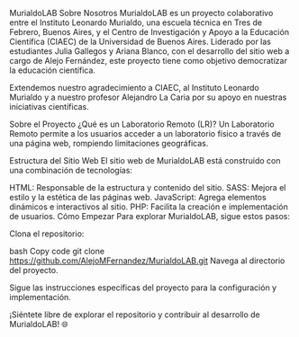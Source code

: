 MurialdoLAB
Sobre Nosotros
MurialdoLAB es un proyecto colaborativo entre el Instituto Leonardo Murialdo, una escuela técnica en Tres de Febrero, Buenos Aires, y el Centro de Investigación y Apoyo a la Educación Científica (CIAEC) de la Universidad de Buenos Aires. Liderado por las estudiantes Julia Gallegos y Ariana Blanco, con el desarrollo del sitio web a cargo de Alejo Fernández, este proyecto tiene como objetivo democratizar la educación científica.

Extendemos nuestro agradecimiento a CIAEC, al Instituto Leonardo Murialdo y a nuestro profesor Alejandro La Caria por su apoyo en nuestras iniciativas científicas.

Sobre el Proyecto
¿Qué es un Laboratorio Remoto (LR)?
Un Laboratorio Remoto permite a los usuarios acceder a un laboratorio físico a través de una página web, rompiendo limitaciones geográficas.

Estructura del Sitio Web
El sitio web de MurialdoLAB está construido con una combinación de tecnologías:

HTML: Responsable de la estructura y contenido del sitio.
SASS: Mejora el estilo y la estética de las páginas web.
JavaScript: Agrega elementos dinámicos e interactivos al sitio.
PHP: Facilita la creación e implementación de usuarios.
Cómo Empezar
Para explorar MurialdoLAB, sigue estos pasos:

Clona el repositorio:

bash
Copy code
git clone https://github.com/AlejoMFernandez/MurialdoLAB.git
Navega al directorio del proyecto.

Sigue las instrucciones específicas del proyecto para la configuración y implementación.

¡Siéntete libre de explorar el repositorio y contribuir al desarrollo de MurialdoLAB! 🌐
